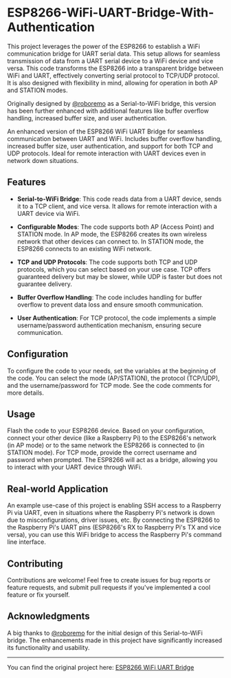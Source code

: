 # ESP8266-WiFi-UART-Bridge-With-Authentication

This project leverages the power of the ESP8266 to establish a WiFi communication bridge for UART serial data. This setup allows for seamless transmission of data from a UART serial device to a WiFi device and vice versa. This code transforms the ESP8266 into a transparent bridge between WiFi and UART, effectively converting serial protocol to TCP/UDP protocol. It is also designed with flexibility in mind, allowing for operation in both AP and STATION modes.

Originally designed by [@roboremo](https://github.com/roboremo) as a Serial-to-WiFi bridge, this version has been further enhanced with additional features like buffer overflow handling, increased buffer size, and user authentication.

An enhanced version of the ESP8266 WiFi UART Bridge for seamless communication between UART and WiFi. Includes buffer overflow handling, increased buffer size, user authentication, and support for both TCP and UDP protocols. Ideal for remote interaction with UART devices even in network down situations.

## Features

- **Serial-to-WiFi Bridge**: This code reads data from a UART device, sends it to a TCP client, and vice versa. It allows for remote interaction with a UART device via WiFi.

- **Configurable Modes**: The code supports both AP (Access Point) and STATION mode. In AP mode, the ESP8266 creates its own wireless network that other devices can connect to. In STATION mode, the ESP8266 connects to an existing WiFi network.
  
- **TCP and UDP Protocols**: The code supports both TCP and UDP protocols, which you can select based on your use case. TCP offers guaranteed delivery but may be slower, while UDP is faster but does not guarantee delivery.
  
- **Buffer Overflow Handling**: The code includes handling for buffer overflow to prevent data loss and ensure smooth communication.

- **User Authentication**: For TCP protocol, the code implements a simple username/password authentication mechanism, ensuring secure communication.

## Configuration

To configure the code to your needs, set the variables at the beginning of the code. You can select the mode (AP/STATION), the protocol (TCP/UDP), and the username/password for TCP mode. See the code comments for more details.

## Usage

Flash the code to your ESP8266 device. Based on your configuration, connect your other device (like a Raspberry Pi) to the ESP8266's network (in AP mode) or to the same network the ESP8266 is connected to (in STATION mode). For TCP mode, provide the correct username and password when prompted. The ESP8266 will act as a bridge, allowing you to interact with your UART device through WiFi.

## Real-world Application

An example use-case of this project is enabling SSH access to a Raspberry Pi via UART, even in situations where the Raspberry Pi's network is down due to misconfigurations, driver issues, etc. By connecting the ESP8266 to the Raspberry Pi's UART pins (ESP8266's RX to Raspberry Pi's TX and vice versa), you can use this WiFi bridge to access the Raspberry Pi's command line interface.

## Contributing

Contributions are welcome! Feel free to create issues for bug reports or feature requests, and submit pull requests if you've implemented a cool feature or fix yourself.

## Acknowledgments

A big thanks to [@roboremo](https://github.com/roboremo) for the initial design of this Serial-to-WiFi bridge. The enhancements made in this project have significantly increased its functionality and usability.

---

You can find the original project here: [ESP8266 WiFi UART Bridge](https://github.com/roboremo/ESP8266-WiFi-UART-Bridge)

